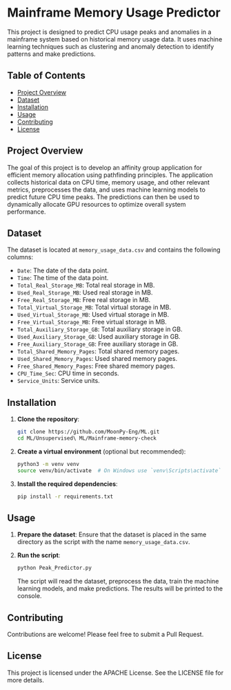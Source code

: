 # Mainframe Memory Usage Predictor

This project is designed to predict CPU usage peaks and anomalies in a mainframe system based on historical memory usage data. It uses machine learning techniques such as clustering and anomaly detection to identify patterns and make predictions.

## Table of Contents
- [Project Overview](#project-overview)
- [Dataset](#dataset)
- [Installation](#installation)
- [Usage](#usage)
- [Contributing](#contributing)
- [License](#license)

## Project Overview

The goal of this project is to develop an affinity group application for efficient memory allocation using pathfinding principles. The application collects historical data on CPU time, memory usage, and other relevant metrics, preprocesses the data, and uses machine learning models to predict future CPU time peaks. The predictions can then be used to dynamically allocate GPU resources to optimize overall system performance.

## Dataset

The dataset is located at `memory_usage_data.csv` and contains the following columns:
- `Date`: The date of the data point.
- `Time`: The time of the data point.
- `Total_Real_Storage_MB`: Total real storage in MB.
- `Used_Real_Storage_MB`: Used real storage in MB.
- `Free_Real_Storage_MB`: Free real storage in MB.
- `Total_Virtual_Storage_MB`: Total virtual storage in MB.
- `Used_Virtual_Storage_MB`: Used virtual storage in MB.
- `Free_Virtual_Storage_MB`: Free virtual storage in MB.
- `Total_Auxiliary_Storage_GB`: Total auxiliary storage in GB.
- `Used_Auxiliary_Storage_GB`: Used auxiliary storage in GB.
- `Free_Auxiliary_Storage_GB`: Free auxiliary storage in GB.
- `Total_Shared_Memory_Pages`: Total shared memory pages.
- `Used_Shared_Memory_Pages`: Used shared memory pages.
- `Free_Shared_Memory_Pages`: Free shared memory pages.
- `CPU_Time_Sec`: CPU time in seconds.
- `Service_Units`: Service units.

## Installation

1. **Clone the repository**:
    ```bash
    git clone https://github.com/MoonPy-Eng/ML.git
    cd ML/Unsupervised\ ML/Mainframe-memory-check
    ```

2. **Create a virtual environment** (optional but recommended):
    ```bash
    python3 -m venv venv
    source venv/bin/activate  # On Windows use `venv\Scripts\activate`
    ```

3. **Install the required dependencies**:
    ```bash
    pip install -r requirements.txt
    ```

## Usage

1. **Prepare the dataset**: Ensure that the dataset is placed in the same directory as the script with the name `memory_usage_data.csv`.

2. **Run the script**:
    ```bash
    python Peak_Predictor.py
    ```

    The script will read the dataset, preprocess the data, train the machine learning models, and make predictions. The results will be printed to the console.

## Contributing

Contributions are welcome! Please feel free to submit a Pull Request.

## License

This project is licensed under the APACHE License. See the LICENSE file for more details.
